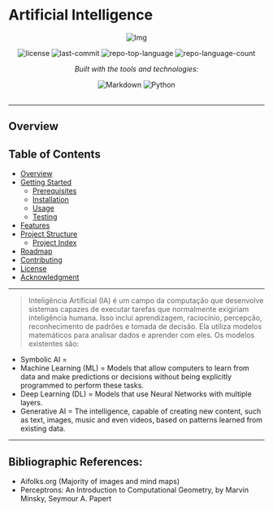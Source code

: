 # Artificial Intelligence

<div align="center">

![Img](https://github.com/user-attachments/assets/5b4e233c-9d83-4c10-93ac-94d066669d28)

<!-- BADGES -->
<img src="https://img.shields.io/github/license/HenrySchall/Artificial_Intelligence?style=flat&logo=opensourceinitiative&logoColor=white&color=0080ff" alt="license">
<img src="https://img.shields.io/github/last-commit/HenrySchall/Artificial_Intelligence?style=flat&logo=git&logoColor=white&color=0080ff" alt="last-commit">
<img src="https://img.shields.io/github/languages/top/HenrySchall/Artificial_Intelligence?style=flat&color=0080ff" alt="repo-top-language">
<img src="https://img.shields.io/github/languages/count/HenrySchall/Artificial_Intelligence?style=flat&color=0080ff" alt="repo-language-count">

<em>Built with the tools and technologies:</em>

<img src="https://img.shields.io/badge/Markdown-000000.svg?style=flat&logo=Markdown&logoColor=white" alt="Markdown">
<img src="https://img.shields.io/badge/Python-3776AB.svg?style=flat&logo=Python&logoColor=white" alt="Python">

</div>
<br>

---

## Overview

## Table of Contents

- [Overview](#overview)
- [Getting Started](#getting-started)
    - [Prerequisites](#prerequisites)
    - [Installation](#installation)
    - [Usage](#usage)
    - [Testing](#testing)
- [Features](#features)
- [Project Structure](#project-structure)
    - [Project Index](#project-index)
- [Roadmap](#roadmap)
- [Contributing](#contributing)
- [License](#license)
- [Acknowledgment](#acknowledgment)

---

> Inteligência Artificial (IA) é um campo da computação que desenvolve sistemas capazes de executar tarefas que normalmente exigiriam inteligência humana. Isso inclui aprendizagem, raciocínio, percepção, reconhecimento de padrões e tomada de decisão. Ela utiliza modelos matemáticos para analisar dados e aprender com eles. Os modelos existentes são:

* Symbolic AI = 
* Machine Learning (ML) = Models that allow computers to learn from data and make predictions or decisions without being explicitly programmed to perform these tasks.
* Deep Learning (DL) = Models that use Neural Networks with multiple layers.
* Generative AI = The intelligence, capable of creating new content, such as text, images, music and even videos, based on patterns learned from existing data.

---

## Bibliographic References:

- Aifolks.org (Majority of images and mind maps)
- Perceptrons: An Introduction to Computational Geometry, by Marvin Minsky, Seymour A. Papert
